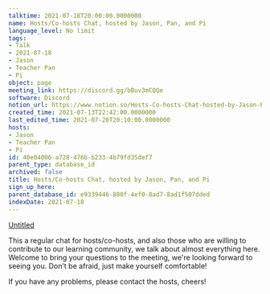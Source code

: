 ```yaml
---
talktime: 2021-07-18T20:00:00.0000000
name: Hosts/Co-hosts Chat, hosted by Jason, Pan, and Pi
language_level: No limit
tags:
- Talk
- 2021-07-18
- Jason
- Teacher Pan
- Pi
object: page
meeting_link: https://discord.gg/bBuv3mCQQe
software: Discord
notion_url: https://www.notion.so/Hosts-Co-hosts-Chat-hosted-by-Jason-Pan-and-Pi-40e04006a728476bb2334b79fd35def7
created_time: 2021-07-13T22:42:00.0000000
last_edited_time: 2021-07-20T20:10:00.0000000
hosts:
- Jason
- Teacher Pan
- Pi
id: 40e04006-a728-476b-b233-4b79fd35def7
parent_type: database_id
archived: false
title: Hosts/Co-hosts Chat, hosted by Jason, Pan, and Pi
sign_up_here: 
parent_database_id: e9339446-880f-4ef0-8ad7-8ad1f507dded
indexDate: 2021-07-18
---
```




[Untitled](https://www.notion.so/d637a27eb33f44cbb92a56c3359cc567)   



This a regular chat for hosts/co-hosts, and also those who are willing to contribute to our learning community, we talk about almost everything here. Welcome to bring your questions to the meeting, we're looking forward to seeing you. Don't be afraid, just make yourself comfortable!

If you have any problems, please contact the hosts, cheers!



